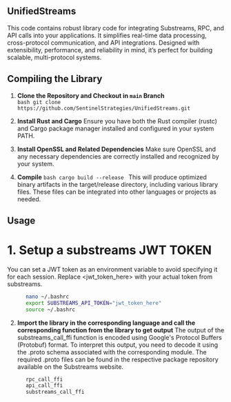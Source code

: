 ## UnifiedStreams
This code contains robust library code for integrating Substreams, RPC, and API calls into your applications. It simplifies real-time data processing, cross-protocol communication, and API integrations. Designed with extensibility, performance, and reliability in mind, it’s perfect for building scalable, multi-protocol systems.

## Compiling the Library

1. **Clone the Repository and Checkout in `main` Branch**  
   ```bash git clone https://github.com/SentinelStrategies/UnifiedStreams.git ```
   
3. **Install Rust and Cargo**
Ensure you have both the Rust compiler (rustc) and Cargo package manager installed and configured in your system PATH.

4. **Install OpenSSL and Related Dependencies**
Make sure OpenSSL and any necessary dependencies are correctly installed and recognized by your system.

5. **Compile**
```bash cargo build --release ```
This will produce optimized binary artifacts in the target/release directory, including various library files. These files can be integrated into other languages or projects as needed.

## Usage

# 1. Setup a substreams JWT TOKEN
You can set a JWT token as an environment variable to avoid specifying it for each session. Replace <jwt_token_here> with your actual token from substreams.

```bash
      nano ~/.bashrc
      export SUBSTREAMS_API_TOKEN="jwt_token_here"
      source ~/.bashrc
```

2. **Import the library in the corresponding language and call the corresponding function from the library to get output**
   The output of the substreams_call_ffi function is encoded using Google's Protocol Buffers (Protobuf) format. To interpret this output, you need to decode it using the   .proto schema associated with the corresponding module. The required .proto files can be found in the respective package repository available on the Substreams website.

```bash
      rpc_call_ffi
      api_call_ffi
      substreams_call_ffi
```
